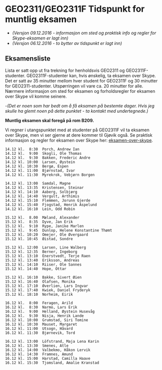 # GEO2311/GEO2311F Tidspunkt for muntlig eksamen

- *(Versjon 09.12.2016 - informasjon om sted og praktisk info og regler for Skype-eksamen er lagt inn)*
- *(Versjon 06.12.2016 - to bytter av tidspunkt er lagt inn)*

## Eksamensliste

Lista er satt opp ut fra trekning for henholdsvis GEO2311 og GEO2311F-studenter. GEO2311F-studenter kan, hvis ønskelig, ta eksamen over Skype.
Det er satt av 35 minutter mellom hver student for GEO2311F og 30 minutter for GEO2311-studenter. Utspørringen vil vare ca. 20 minutter for alle.
Nærmere informasjon om sted for eksamen og forholdsregler for eksamen over Skype vil komme seinere.

-*(Det er noen som har bedt om å få eksamen på bestemte dager. Hvis jeg skulle ha glemt noen på dette punktet - ta kontakt med undertegnede.)*

__Muntlig eksamen skal foregå på rom B209.__

Vi regner i utangspunktet med at studenter på GEO2311F vil ta eksamen over Skype, men vi ser gjerne at dere kommer til Gjøvik også.
Se praktisk informasjon og regler for eksamen over Skype her: [eksamen-over-skype](eksamen-over-skype.html).

```code
14.12 kl.  8:30  Porch, Andrew Ian
14.12 kl.  9:00  Skogli, Ole Thomas
14.12 kl.  9:30  Bakken, Frederic Andre
14.12 kl. 10:00  Larsen, Øystein
14.12 kl. 10:30  Bergø, Espen
14.12 kl. 11:00  Bjørnstad, Ivar
14.12 kl. 11:30  Myrekrok, Vebjørn Borgen

14.12 kl. 13:00  Samdal, Magne
14.12 kl. 13:35  Kristensen, Steinar
14.12 kl. 14:10  Aaberg, Solbjørg
14.12 kl. 14:40  Vergult, Arthimis
14.12 kl. 15:10  Flemmen, Jorunn Gjerde
14.12 kl. 15:40  Fjogstad, Henrik Aspelund
14.12 kl. 16:10  Lein, Odd Robin

15.12 kl.  8.00  Mæland, Alexander
15.12 kl.  8:35  Dyve, Jan Erik
15.12 kl.  9:10  Rype, Janike Marlen
15.12 kl.  9:45  Dunlop, Helene Konstantine Thømt
15.12 kl. 10:20  Omejer, Ole Øvergaard
15.12 kl. 10:45  Øistad, Sondre

15.12 kl. 12:00  Larsen, Line Walberg
15.12 kl. 12:35  Berner, Ingeborg
15.12 kl. 13:10  Enerstvedt, Terje Raen
15.12 kl. 13:40  Eriksson, Andreas
15.12 kl. 14:10  Riiser, Ole Sannes
15.12 kl. 14:40  Hope, Ottar

15.12 kl. 16:10  Bakke, Sivert Øien
15.12 kl. 16:40  Olafsen, Monika
15.12 kl. 17:10  Øverlien, Lars Ingvar
15.12 kl. 17:40  Kwiek, Daniel Fryderyk
15.12 kl. 18:10  Norheim, Eirik

16.12 kl.  8:00  Feragen, Arild
16.12 kl.  8:30  Narmo, Lars Erik
16.12 kl.  9:00  Helland, Øystein Husevåg
16.12 kl.  9:30  Nisja, Henrik Lande
16.12 kl. 10:00  Grumstad, Siri Tomine
16.12 kl. 10:30  Mauset, Margaret
16.12 kl. 11:00  Utsogn, Håvard
16.12 kl. 11:30  Bjørnevik, Tord

16.12 kl. 13:00  Löfstrand, Maja Lena Karin
16.12 kl. 13:30  Smenes, Atle
16.12 kl. 14:00  Valbekmo, Håkon Lervik
16.12 kl. 14:30  Framnes, Amund
16.12 kl. 15:00  Harstad, Camilla Haave
16.12 kl. 15:30  Tjomsland, Amalie Kranstad
```
